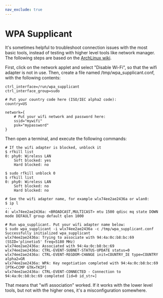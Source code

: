 ```yaml
---
nav_exclude: true
---
```


# WPA Supplicant

It's sometimes helpful to troubleshoot connection issues with the most basic tools, instead of testing with higher level tools like network manager. The following steps are based on the [ArchLinux wiki](https://wiki.archlinux.org/index.php/wpa_supplicant).

First, click on the network applet and select "Disable Wi-Fi", so that the wifi adapter is not in use. Then, create a file named /tmp/wpa_supplicant.conf, with the following contents:

```shell
ctrl_interface=/run/wpa_supplicant
ctrl_interface_group=sudo

# Put your country code here (ISO/IEC alpha2 code):
country=US

network={
    # Put your wifi network and password here:
	ssid="mywifi"
	psk="mypassword"
}
```

Then open a terminal, and execute the following commands:

```shell
# If the wifi adapter is blocked, unblock it
$ rfkill list
0: phy0: Wireless LAN
	Soft blocked: yes
	Hard blocked: no

$ sudo rfkill unblock 0
$ rfkill list
0: phy0: Wireless LAN
	Soft blocked: no
	Hard blocked: no

# See the wifi adapter name, for example wlx74ee2ae2436a or wlan0:
$ ip l
...
4: wlx74ee2ae2436a: <BROADCAST,MULTICAST> mtu 1500 qdisc mq state DOWN mode DEFAULT group default qlen 1000

# Run wpa_supplicant. Put your wifi adapter name below:
$ sudo wpa_supplicant -i wlx74ee2ae2436a -c /tmp/wpa_supplicant.conf
Successfully initialized wpa_supplicant
wlx74ee2ae2436a: Trying to associate with 94:4a:0c:b8:bc:69 (SSID='plinetio5' freq=5180 MHz)
wlx74ee2ae2436a: Associated with 94:4a:0c:b8:bc:69
wlx74ee2ae2436a: CTRL-EVENT-SUBNET-STATUS-UPDATE status=0
wlx74ee2ae2436a: CTRL-EVENT-REGDOM-CHANGE init=COUNTRY_IE type=COUNTRY alpha2=GR
wlx74ee2ae2436a: WPA: Key negotiation completed with 94:4a:0c:b8:bc:69 [PTK=CCMP GTK=TKIP]
wlx74ee2ae2436a: CTRL-EVENT-CONNECTED - Connection to 94:4a:0c:b8:bc:69 completed [id=0 id_str=]
```

That means that "wifi association" worked. If it works with the lower level tools, but not with the higher ones, it's a misconfiguration somewhere.
